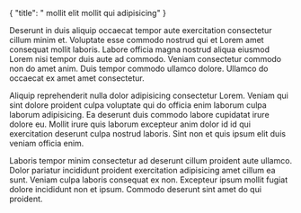 {
  "title": " mollit elit mollit qui adipisicing"
}

Deserunt in duis aliquip occaecat tempor aute exercitation consectetur cillum minim et. Voluptate esse commodo nostrud qui et Lorem amet consequat mollit laboris. Labore officia magna nostrud aliqua eiusmod Lorem nisi tempor duis aute ad commodo. Veniam consectetur commodo non do amet anim. Duis tempor commodo ullamco dolore. Ullamco do occaecat ex amet amet consectetur.

Aliquip reprehenderit nulla dolor adipisicing consectetur Lorem. Veniam qui sint dolore proident culpa voluptate qui do officia enim laborum culpa laborum adipisicing. Ea deserunt duis commodo labore cupidatat irure dolore eu. Mollit irure quis laborum excepteur anim dolor id id qui exercitation deserunt culpa nostrud laboris. Sint non et quis ipsum elit duis veniam officia enim.

Laboris tempor minim consectetur ad deserunt cillum proident aute ullamco. Dolor pariatur incididunt proident exercitation adipisicing amet cillum ea sunt. Veniam culpa laboris consequat ex non. Excepteur ipsum mollit fugiat dolore incididunt non et ipsum. Commodo deserunt sint amet do qui proident.